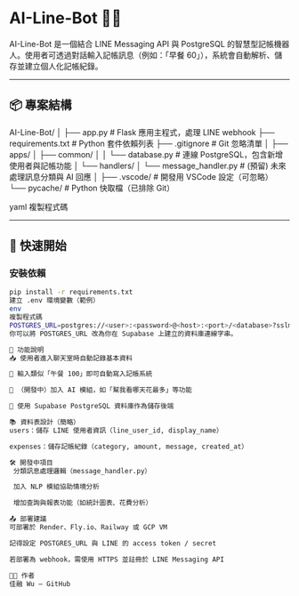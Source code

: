 # AI-Line-Bot 💬🤖

AI-Line-Bot 是一個結合 LINE Messaging API 與 PostgreSQL 的智慧型記帳機器人。使用者可透過對話輸入記帳訊息（例如：「早餐 60」），系統會自動解析、儲存並建立個人化記帳紀錄。

---

## 📦 專案結構

AI-Line-Bot/
│
├── app.py # Flask 應用主程式，處理 LINE webhook
├── requirements.txt # Python 套件依賴列表
├── .gitignore # Git 忽略清單
│
├── apps/
│ ├── common/
│ │ └── database.py # 連線 PostgreSQL，包含新增使用者與記帳功能
│ └── handlers/
│ └── message_handler.py # (預留) 未來處理訊息分類與 AI 回應
│
├── .vscode/ # 開發用 VSCode 設定（可忽略）
└── pycache/ # Python 快取檔（已排除 Git）

yaml
複製程式碼

---

## 🚀 快速開始

### 安裝依賴

```bash
pip install -r requirements.txt
建立 .env 環境變數（範例）
env
複製程式碼
POSTGRES_URL=postgres://<user>:<password>@<host>:<port>/<database>?sslmode=require
你可以將 POSTGRES_URL 改為你在 Supabase 上建立的資料庫連線字串。

🧠 功能說明
📥 使用者進入聊天室時自動記錄基本資料

🧾 輸入類似「午餐 100」即可自動寫入記帳系統

🧠 （開發中）加入 AI 模組，如「幫我看哪天花最多」等功能

🔐 使用 Supabase PostgreSQL 資料庫作為儲存後端

📚 資料表設計（簡略）
users：儲存 LINE 使用者資訊（line_user_id, display_name）

expenses：儲存記帳紀錄（category, amount, message, created_at）

🛠 開發中項目
 分類訊息處理邏輯（message_handler.py）

 加入 NLP 模組協助情境分析

 增加查詢與報表功能（如統計圖表、花費分析）

📤 部署建議
可部署於 Render、Fly.io、Railway 或 GCP VM

記得設定 POSTGRES_URL 與 LINE 的 access token / secret

若部署為 webhook，需使用 HTTPS 並註冊於 LINE Messaging API

🧑‍💻 作者
佳融 Wu — GitHub